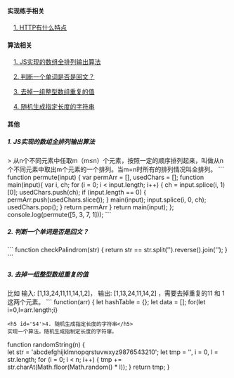 <h4>实现练手相关</h4>

&emsp;[1. HTTP有什么特点](#h1)

<h4>算法相关</h4>

&emsp;[1. JS实现的数组全排列输出算法](#S1)

&emsp;[2. 判断一个单词是否是回文？](#S2)

&emsp;[3. 去掉一组整型数组重复的值](#S3)

&emsp;[4. 随机生成指定长度的字符串](#S4)

<h4>其他</h4>

<h5 id='S1'>1. JS实现的数组全排列输出算法</h5>
> 从n个不同元素中任取m（m≤n）个元素，按照一定的顺序排列起来，叫做从n个不同元素中取出m个元素的一个排列。当m=n时所有的排列情况叫全排列。
```
function permute(input) {
  var permArr = [],
  usedChars = [];
  function main(input){
    var i, ch;
    for (i = 0; i < input.length; i++) {
      ch = input.splice(i, 1)[0];
      usedChars.push(ch);
      if (input.length == 0) {
        permArr.push(usedChars.slice());
      }
      main(input);
      input.splice(i, 0, ch);
      usedChars.pop();
    }
    return permArr
  }
  return main(input);
};
console.log(permute([5, 3, 7, 1]));
```
<h5 id='S2'>2. 判断一个单词是否是回文？</h5>
```
function checkPalindrom(str) {  
    return str == str.split('').reverse().join('');
}
```
<h5 id='S3'>3. 去掉一组整型数组重复的值</h5>
比如 输入: [1,13,24,11,11,14,1,2]，  输出: [1,13,24,11,14,2] ，需要去掉重复的11 和 1 这两个元素。
```
function(arr) {  
  let hashTable = {};
  let data = [];
  for(let i=0,l=arr.length;i<l;i++) {
    if(!hashTable[arr[i]]) {
      hashTable[arr[i]] = true;
      data.push(arr[i]);
    }
  }
  return data

}
```
<h5 id='S4'>4. 随机生成指定长度的字符串</h5>
实现一个算法，随机生成指制定长度的字符窜。
```
function randomString(n) {  
  let str = 'abcdefghijklmnopqrstuvwxyz9876543210';
  let tmp = '',
      i = 0,
      l = str.length;
  for (i = 0; i < n; i++) {
    tmp += str.charAt(Math.floor(Math.random() * l));
  }
  return tmp;
}
```
